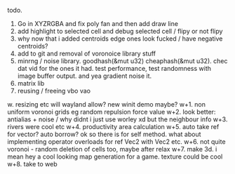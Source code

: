 todo.
1. Go in XYZRGBA and fix poly fan and then add draw line
2. add highlight to selected cell and debug selected cell / flipy or not flipy
3. why now that i added centroids edge ones look fucked / have negative centroids?
4. add to git and removal of voronoice library stuff
5. minrng / noise library. goodhash(&mut u32) cheaphash(&mut u32). chec dat vid for the ones it had. test performance, test randomness with image buffer output. and yea gradient noise it.
6. matrix lib
7. reusing / freeing vbo vao

w. resizing etc will wayland allow? new winit demo maybe?
w+1. non uniform voronoi grids eg random repulsion force value
w+2. look better: antialias + noise / why didnt i just use worley xd but the neighbour info
w+3. rivers were cool etc
w+4. productivity area calculation
w+5. auto take ref for vector? auto borrow? ok so there is for self method. what about implementing operator overloads for ref Vec2 with Vec2 etc.
w+6. not quite voronoi - random deletion of cells too, maybe after relax
w+7. make 3d. i mean hey a cool looking map generation for a game. texture could be cool
w+8. take to web